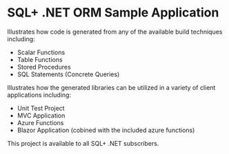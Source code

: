 # SQL+ .NET ORM Sample Application
Illustrates how code is generated from any of the available build techniques including:
- Scalar Functions
- Table Functions
- Stored Procedures
- SQL Statements (Concrete Queries)

Illustrates how the generated libraries can be utilized in a variety of client applications including:
- Unit Test Project
- MVC Application
- Azure Functions
- Blazor Application (cobined with the included azure functions)

This project is available to all SQL+ .NET subscribers.
